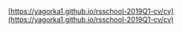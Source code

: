 [https://yagorka1.github.io/rsschool-2019Q1-cv/cv](https://yagorka1.github.io/rsschool-2019Q1-cv/cv)

